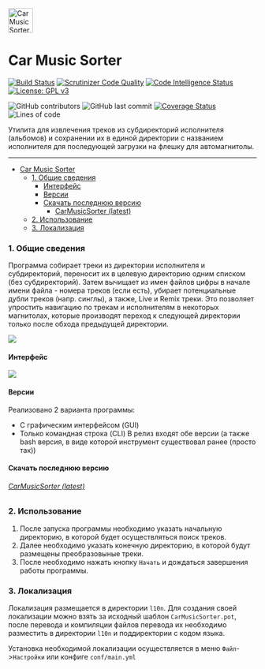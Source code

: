 <img src="https://i.imgur.com/dSzqaaP.png"  width=50 alt="Car Music Sorter Icon">

# Car Music Sorter

[![Build Status](https://app.travis-ci.com/intervisionlord/CarMusicSorter.svg?branch=master)](https://app.travis-ci.com/intervisionlord/CarMusicSorter)
[![Scrutinizer Code Quality](https://scrutinizer-ci.com/g/intervisionlord/CarMusicSorter/badges/quality-score.png?b=master)](https://scrutinizer-ci.com/g/intervisionlord/CarMusicSorter/?branch=master)
[![Code Intelligence Status](https://scrutinizer-ci.com/g/intervisionlord/CarMusicSorter/badges/code-intelligence.svg?b=master)](https://scrutinizer-ci.com/code-intelligence)
[![License: GPL v3](https://img.shields.io/badge/License-GPLv3-blue.svg)](https://www.gnu.org/licenses/gpl-3.0)

![GitHub contributors](https://img.shields.io/github/contributors/intervisionlord/CarMusicSorter)
![GitHub last commit](https://img.shields.io/github/last-commit/intervisionlord/CarMusicSorter)
[![Coverage Status](https://coveralls.io/repos/github/intervisionlord/CarMusicSorter/badge.svg?branch=dev)](https://coveralls.io/github/intervisionlord/CarMusicSorter?branch=master)
![Lines of code](https://img.shields.io/tokei/lines/github/intervisionlord/CarMusicSorter)

Утилита для извлечения треков из субдиректорий исполнителя (альбомов) и сохранении их в единой директории с названием исполнителя для последующей загрузки на флешку для автомагнитолы.

---

- [Car Music Sorter](#car-music-sorter)
    - [1. Общие сведения](#1-общие-сведения)
      - [Интерфейс](#интерфейс)
      - [Версии](#версии)
      - [Скачать последнюю версию](#скачать-последнюю-версию)
          - [CarMusicSorter (latest)](#carmusicsorter-latest)
    - [2. Использование](#2-использование)
    - [3. Локализация](#3-локализация)


### 1. Общие сведения
Программа собирает треки из директории исполнителя и субдиректорий, переносит их в целевую директорию одним списком (без субдиректорий).
Затем вычищает из имен файлов цифры в начале имени файла - номера треков (если есть), убирает потенциальные дубли треков (напр. синглы),
а также, Live и Remix треки.
Это позволяет упростить навигацию по трекам и исполнителям в некоторых магнитолах, которые производят переход к следующей директории только после обхода предыдущей директории.

<img src="https://i.imgur.com/wwkq7Sh.png">

#### Интерфейс
<img src="https://i.imgur.com/57hvvMy.png">

#### Версии
Реализовано 2 варианта программы:
  * С графическим интерфейсом (GUI)
  * Только командная строка (CLI)
В релиз входят обе версии (а также bash версия, в виде которой инструмент существовал ранее (просто так))

#### Скачать последнюю версию
###### [CarMusicSorter (latest)](https://github.com/intervisionlord/CarMusicSorter/releases/latest)

### 2. Использование
  1. После запуска программы необходимо указать начальную директорию, в которой будет осуществляться поиск треков.
  2. Далее необходимо указать конечную директорию, в которой будут размещены преобразовыные треки.
  3. После необходимо нажать кнопку `Начать` и дождаться завершения работы программы.

### 3. Локализация
Локализация размещается в директории `l10n`.
Для создания своей локализации можно взять за исходный шаблон `CarMusicSorter.pot`, после перевода и компиляции файлов перевода их необходимо разместить в директории `l10n` и поддиректории с кодом языка.

Установка необходимой локализации осуществляется в меню `Файл`->`Настройки` или конфиге `conf/main.yml`